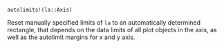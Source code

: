 ```
autolimits!(la::Axis)
```

Reset manually specified limits of `la` to an automatically determined rectangle, that depends on the data limits of all plot objects in the axis, as well as the autolimit margins for x and y axis.
